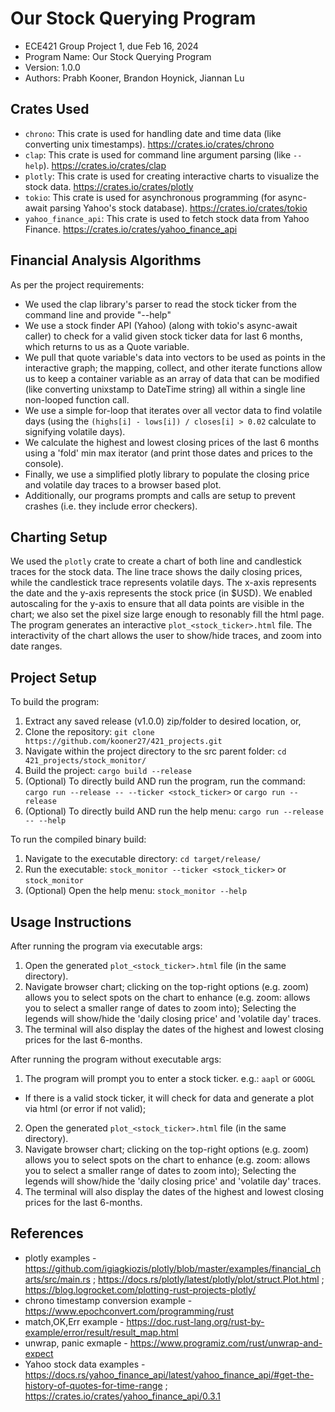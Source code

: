 # Our Stock Querying Program
- ECE421 Group Project 1, due Feb 16, 2024  
- Program Name: Our Stock Querying Program  
- Version: 1.0.0 
- Authors: Prabh Kooner, Brandon Hoynick, Jiannan Lu  

## Crates Used
- `chrono`: This crate is used for handling date and time data (like converting unix timestamps).  https://crates.io/crates/chrono
- `clap`: This crate is used for command line argument parsing (like `--help`). https://crates.io/crates/clap
- `plotly`: This crate is used for creating interactive charts to visualize the stock data. https://crates.io/crates/plotly
- `tokio`: This crate is used for asynchronous programming (for async-await parsing Yahoo's stock database). https://crates.io/crates/tokio
- `yahoo_finance_api`: This crate is used to fetch stock data from Yahoo Finance. https://crates.io/crates/yahoo_finance_api

## Financial Analysis Algorithms
As per the project requirements:
- We used the clap library's parser to read the stock ticker from the command line and provide "--help"
- We use a stock finder API (Yahoo) (along with tokio's async-await caller) to check for a valid given stock ticker data for last 6 months, which returns to us as a Quote variable.
- We pull that quote variable's data into vectors to be used as points in the interactive graph; the mapping, collect, and other iterate functions allow us to keep a container variable as an array of data that can be modified (like converting unixstamp to DateTime string) all within a single line non-looped function call.
- We use a simple for-loop that iterates over all vector data to find volatile days (using the `(highs[i] - lows[i]) / closes[i] > 0.02` calculate to signifying volatile days).
- We calculate the highest and lowest closing prices of the last 6 months using a 'fold' min max iterator (and print those dates and prices to the console).
- Finally, we use a simplified plotly library to populate the closing price and volatile day traces to a browser based plot.
- Additionally, our programs prompts and calls are setup to prevent crashes (i.e. they include error checkers).

## Charting Setup
We used the `plotly` crate to create a chart of both line and candlestick traces for the stock data. The line trace shows the daily closing prices, while the candlestick trace represents volatile days. The x-axis represents the date and the y-axis represents the stock price (in $USD). We enabled autoscaling for the y-axis to ensure that all data points are visible in the chart; we also set the pixel size large enough to resonably fill the html page. The program generates an interactive `plot_<stock_ticker>.html` file. The interactivity of the chart allows the user to show/hide traces, and zoom into date ranges.

## Project Setup
To build the program:
1. Extract any saved release (v1.0.0) zip/folder to desired location, or, 
1. Clone the repository: `git clone https://github.com/kooner27/421_projects.git` 
2. Navigate within the project directory to the src parent folder: `cd 421_projects/stock_monitor/`
3. Build the project: `cargo build --release`
4. (Optional) To directly build AND run the program, run the command: `cargo run --release -- --ticker <stock_ticker>` or `cargo run --release`
5. (Optional) To directly build AND run the help menu: `cargo run --release -- --help`

To run the compiled binary build:
1. Navigate to the executable directory: `cd target/release/`
2. Run the executable: `stock_monitor --ticker <stock_ticker>` or `stock_monitor`
3. (Optional) Open the help menu: `stock_monitor --help`

## Usage Instructions
After running the program via executable args:
1. Open the generated `plot_<stock_ticker>.html` file (in the same directory).
2. Navigate browser chart; clicking on the top-right options (e.g. zoom) allows you to select spots on the chart to enhance (e.g. zoom: allows you to select a smaller range of dates to zoom into); Selecting the legends will show/hide the 'daily closing price' and 'volatile day' traces.
3. The terminal will also display the dates of the highest and lowest closing prices for the last 6-months.

After running the program without executable args:
1. The program will prompt you to enter a stock ticker. e.g.: `aapl` or `GOOGL`
- If there is a valid stock ticker, it will check for data and generate a plot via html (or error if not valid);
2. Open the generated `plot_<stock_ticker>.html` file (in the same directory).
3. Navigate browser chart; clicking on the top-right options (e.g. zoom) allows you to select spots on the chart to enhance (e.g. zoom: allows you to select a smaller range of dates to zoom into); Selecting the legends will show/hide the 'daily closing price' and 'volatile day' traces.
4. The terminal will also display the dates of the highest and lowest closing prices for the last 6-months.

## References
- plotly examples - https://github.com/igiagkiozis/plotly/blob/master/examples/financial_charts/src/main.rs ; https://docs.rs/plotly/latest/plotly/plot/struct.Plot.html ; https://blog.logrocket.com/plotting-rust-projects-plotly/
- chrono timestamp conversion example - https://www.epochconvert.com/programming/rust
- match,OK,Err example -  https://doc.rust-lang.org/rust-by-example/error/result/result_map.html
- unwrap, panic exmaple - https://www.programiz.com/rust/unwrap-and-expect 
- Yahoo stock data examples - https://docs.rs/yahoo_finance_api/latest/yahoo_finance_api/#get-the-history-of-quotes-for-time-range ; https://crates.io/crates/yahoo_finance_api/0.3.1
